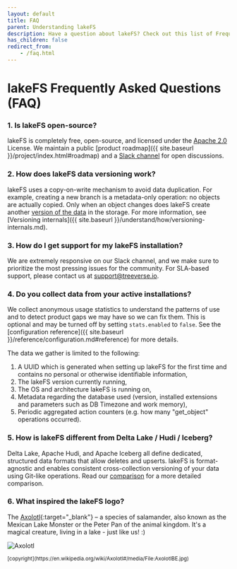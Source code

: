 ```yaml
---
layout: default
title: FAQ
parent: Understanding lakeFS
description: Have a question about lakeFS? Check out this list of Frequently Asked Questions
has_children: false
redirect_from: 
    - /faq.html
---
```


# lakeFS Frequently Asked Questions (FAQ)

### 1. Is lakeFS open-source?
lakeFS is completely free, open-source, and licensed under the [Apache 2.0](https://www.apache.org/licenses/LICENSE-2.0) License. We maintain a public [product roadmap]({{ site.baseurl }}/project/index.html#roadmap) and a [Slack channel](https://lakefs.io/slack) for open discussions.

### 2. How does lakeFS data versioning work?
lakeFS uses a copy-on-write mechanism to avoid data duplication. For example, creating a new branch is a metadata-only operation: no objects are actually copied. Only when an object changes does lakeFS create another [version of the data](https://lakefs.io/data-versioning/) in the storage. For more information, see [Versioning internals]({{ site.baseurl }}/understand/how/versioning-internals.md).

### 3. How do I get support for my lakeFS installation?
We are extremely responsive on our Slack channel, and we make sure to prioritize the most pressing issues for the community. For SLA-based support, please contact us at [support@treeverse.io](mailto:support@treeverse.io).

### 4. Do you collect data from your active installations?
We collect anonymous usage statistics to understand the patterns of use and to detect product gaps we may have so we can fix them. This is optional and may be turned off by setting `stats.enabled` to `false`. See the [configuration reference]({{ site.baseurl }}/reference/configuration.md#reference) for more details.


The data we gather is limited to the following:
1. A UUID which is generated when setting up lakeFS for the first time and contains no personal or otherwise identifiable information,
1. The lakeFS version currently running,
1. The OS and architecture lakeFS is running on,
1. Metadata regarding the database used (version, installed extensions and parameters such as DB Timezone and work memory),
1. Periodic aggregated action counters (e.g. how many "get_object" operations occurred).

### 5. How is lakeFS different from Delta Lake / Hudi / Iceberg?
Delta Lake, Apache Hudi, and Apache Iceberg all define dedicated, structured data formats that allow deletes and upserts. lakeFS is format-agnostic and enables consistent cross-collection versioning of your data using Git-like operations. Read our [comparison](https://lakefs.io/hudi-iceberg-and-delta-lake-data-lake-table-formats-compared/) for a more detailed comparison. 

### 6. What inspired the lakeFS logo?
The [Axolotl](https://en.wikipedia.org/wiki/Axolotl){:target="_blank"} – a species of salamander, also known as the Mexican Lake Monster or the Peter Pan of the animal kingdom. It's a magical creature, living in a lake - just like us! :)

![Axolotl](https://upload.wikimedia.org/wikipedia/commons/f/f6/AxolotlBE.jpg)

<small>
    [copyright](https://en.wikipedia.org/wiki/Axolotl#/media/File:AxolotlBE.jpg)
</small>
